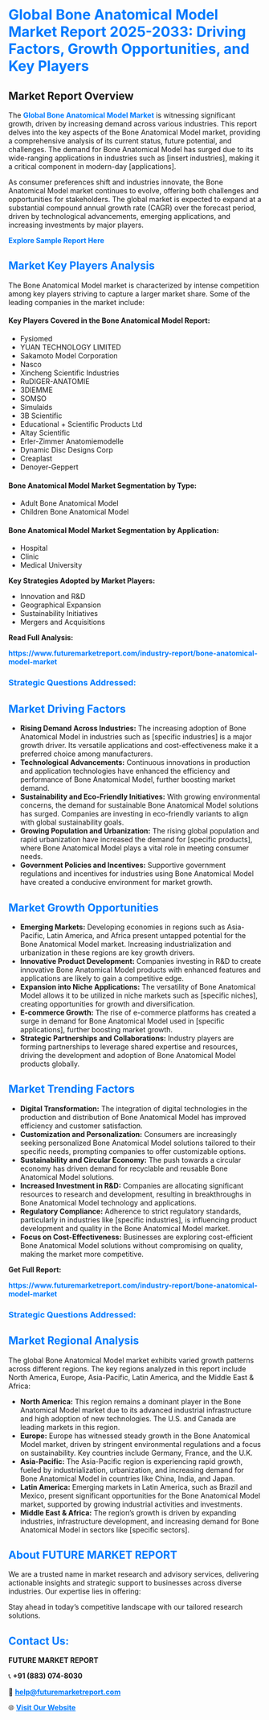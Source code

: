 <h1 style="color: #007BFF;">Global Bone Anatomical Model Market Report 2025-2033: Driving Factors, Growth Opportunities, and Key Players</h1>

<section id="overview">
<h2>Market Report Overview</h2>
<p>The <a href="https://www.futuremarketreport.com/industry-report/bone-anatomical-model-market" style="color: #007BFF; text-decoration: none;"><strong>Global Bone Anatomical Model Market</strong></a> is witnessing significant growth, driven by increasing demand across various industries. This report delves into the key aspects of the Bone Anatomical Model market, providing a comprehensive analysis of its current status, future potential, and challenges. The demand for Bone Anatomical Model has surged due to its wide-ranging applications in industries such as [insert industries], making it a critical component in modern-day [applications].</p>
<p>As consumer preferences shift and industries innovate, the Bone Anatomical Model market continues to evolve, offering both challenges and opportunities for stakeholders. The global market is expected to expand at a substantial compound annual growth rate (CAGR) over the forecast period, driven by technological advancements, emerging applications, and increasing investments by major players.</p>
</section>

<section id="overview">
<p><a href="https://www.futuremarketreport.com/request-sample/reportId=64790" style="color: #007BFF; text-decoration: none;"><strong>Explore Sample Report Here</strong></a></p>
</section>

<section id="key-players">
<h2 style="color: #007BFF;">Market Key Players Analysis</h2>
<p>The Bone Anatomical Model market is characterized by intense competition among key players striving to capture a larger market share. Some of the leading companies in the market include:</p>
<h4>Key Players Covered in the Bone Anatomical Model Report:</h4>
<ul><li>Fysiomed</li><li>YUAN TECHNOLOGY LIMITED</li><li>Sakamoto Model Corporation</li><li>Nasco</li><li>Xincheng Scientific Industries</li><li>RuDIGER-ANATOMIE</li><li>3DIEMME</li><li>SOMSO</li><li>Simulaids</li><li>3B Scientific</li><li>Educational + Scientific Products Ltd</li><li>Altay Scientific</li><li>Erler-Zimmer Anatomiemodelle</li><li>Dynamic Disc Designs Corp</li><li>Creaplast</li><li>Denoyer-Geppert</li></ul>
<h4>Bone Anatomical Model Market Segmentation by Type:</h4>
<ul><li>Adult Bone Anatomical Model</li><li>Children Bone Anatomical Model</li></ul>

<h4>Bone Anatomical Model Market Segmentation by Application:</h4>
<ul><li>Hospital</li><li>Clinic</li><li>Medical University</li></ul>
<p><strong>Key Strategies Adopted by Market Players:</strong></p>
<ul>
<li>Innovation and R&D</li>
<li>Geographical Expansion</li>
<li>Sustainability Initiatives</li>
<li>Mergers and Acquisitions</li>
</ul>
</section>

<section>
<p><strong>Read Full Analysis: </strong></p><a href="https://www.futuremarketreport.com/industry-report/bone-anatomical-model-market" style="color: #007BFF; text-decoration: none;"><strong>https://www.futuremarketreport.com/industry-report/bone-anatomical-model-market</strong></a>
<h3 style="color: #007BFF;">Strategic Questions Addressed:</h3>
</section>

<section id="driving-factors">
<h2 style="color: #007BFF;">Market Driving Factors</h2>
<ul>
<li><strong>Rising Demand Across Industries:</strong> The increasing adoption of Bone Anatomical Model in industries such as [specific industries] is a major growth driver. Its versatile applications and cost-effectiveness make it a preferred choice among manufacturers.</li>
<li><strong>Technological Advancements:</strong> Continuous innovations in production and application technologies have enhanced the efficiency and performance of Bone Anatomical Model, further boosting market demand.</li>
<li><strong>Sustainability and Eco-Friendly Initiatives:</strong> With growing environmental concerns, the demand for sustainable Bone Anatomical Model solutions has surged. Companies are investing in eco-friendly variants to align with global sustainability goals.</li>
<li><strong>Growing Population and Urbanization:</strong> The rising global population and rapid urbanization have increased the demand for [specific products], where Bone Anatomical Model plays a vital role in meeting consumer needs.</li>
<li><strong>Government Policies and Incentives:</strong> Supportive government regulations and incentives for industries using Bone Anatomical Model have created a conducive environment for market growth.</li>
</ul>
</section>

<section id="growth-opportunities">
<h2 style="color: #007BFF;">Market Growth Opportunities</h2>
<ul>
<li><strong>Emerging Markets:</strong> Developing economies in regions such as Asia-Pacific, Latin America, and Africa present untapped potential for the Bone Anatomical Model market. Increasing industrialization and urbanization in these regions are key growth drivers.</li>
<li><strong>Innovative Product Development:</strong> Companies investing in R&D to create innovative Bone Anatomical Model products with enhanced features and applications are likely to gain a competitive edge.</li>
<li><strong>Expansion into Niche Applications:</strong> The versatility of Bone Anatomical Model allows it to be utilized in niche markets such as [specific niches], creating opportunities for growth and diversification.</li>
<li><strong>E-commerce Growth:</strong> The rise of e-commerce platforms has created a surge in demand for Bone Anatomical Model used in [specific applications], further boosting market growth.</li>
<li><strong>Strategic Partnerships and Collaborations:</strong> Industry players are forming partnerships to leverage shared expertise and resources, driving the development and adoption of Bone Anatomical Model products globally.</li>
</ul>
</section>

<section id="trending-factors">
<h2 style="color: #007BFF;">Market Trending Factors</h2>
<ul>
<li><strong>Digital Transformation:</strong> The integration of digital technologies in the production and distribution of Bone Anatomical Model has improved efficiency and customer satisfaction.</li>
<li><strong>Customization and Personalization:</strong> Consumers are increasingly seeking personalized Bone Anatomical Model solutions tailored to their specific needs, prompting companies to offer customizable options.</li>
<li><strong>Sustainability and Circular Economy:</strong> The push towards a circular economy has driven demand for recyclable and reusable Bone Anatomical Model solutions.</li>
<li><strong>Increased Investment in R&D:</strong> Companies are allocating significant resources to research and development, resulting in breakthroughs in Bone Anatomical Model technology and applications.</li>
<li><strong>Regulatory Compliance:</strong> Adherence to strict regulatory standards, particularly in industries like [specific industries], is influencing product development and quality in the Bone Anatomical Model market.</li>
<li><strong>Focus on Cost-Effectiveness:</strong> Businesses are exploring cost-efficient Bone Anatomical Model solutions without compromising on quality, making the market more competitive.</li>
</ul>
</section>

<section>
<p><strong>Get Full Report: </strong></p><a href="https://www.futuremarketreport.com/industry-report/bone-anatomical-model-market" style="color: #007BFF; text-decoration: none;"><strong>https://www.futuremarketreport.com/industry-report/bone-anatomical-model-market</strong></a>
<h3 style="color: #007BFF;">Strategic Questions Addressed:</h3>
</section>


<section id="regional-analysis">
<h2 style="color: #007BFF;">Market Regional Analysis</h2>
<p>The global Bone Anatomical Model market exhibits varied growth patterns across different regions. The key regions analyzed in this report include North America, Europe, Asia-Pacific, Latin America, and the Middle East & Africa:</p>
<ul>
<li><strong>North America:</strong> This region remains a dominant player in the Bone Anatomical Model market due to its advanced industrial infrastructure and high adoption of new technologies. The U.S. and Canada are leading markets in this region.</li>
<li><strong>Europe:</strong> Europe has witnessed steady growth in the Bone Anatomical Model market, driven by stringent environmental regulations and a focus on sustainability. Key countries include Germany, France, and the U.K.</li>
<li><strong>Asia-Pacific:</strong> The Asia-Pacific region is experiencing rapid growth, fueled by industrialization, urbanization, and increasing demand for Bone Anatomical Model in countries like China, India, and Japan.</li>
<li><strong>Latin America:</strong> Emerging markets in Latin America, such as Brazil and Mexico, present significant opportunities for the Bone Anatomical Model market, supported by growing industrial activities and investments.</li>
<li><strong>Middle East & Africa:</strong> The region’s growth is driven by expanding industries, infrastructure development, and increasing demand for Bone Anatomical Model in sectors like [specific sectors].</li>
</ul>
</section>

<footer>
<h2 style="color: #007BFF;">About FUTURE MARKET REPORT</h2>
<p>We are a trusted name in market research and advisory services, delivering actionable insights and strategic support to businesses across diverse industries. Our expertise lies in offering:</p>

<p>Stay ahead in today’s competitive landscape with our tailored research solutions.</p>

<h2 style="color: #007BFF;">Contact Us:</h2>
<p><strong>FUTURE MARKET REPORT</strong></p>
<p>📞 <strong>+91 (883) 074-8030</strong></p>
<p>📧 <strong><a href="mailto:help@futuremarketreport.com" style="color: #007BFF;">help@futuremarketreport.com</a></strong></p>
<p>🌐 <strong><a href="https://www.futuremarketreport.com/" style="color: #007BFF;">Visit Our Website</a></strong></p>
</footer>